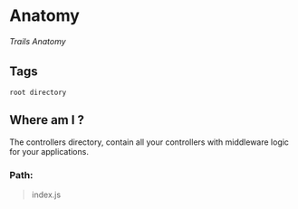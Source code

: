 # Anatomy
###### Trails Anatomy

## Tags
```root directory```

## Where am I ?

The controllers directory, contain all your controllers with middleware logic for your applications. 

### Path:

> index.js
